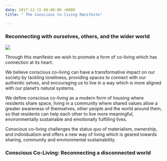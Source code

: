 ```yaml
---
date: 2017-12-15 00:00:00 +0000
title: " The Conscious Co-living Manifesto"

---
```

### Reconnecting with ourselves, others, and the wider world

<div id="coliving-daigram">
	<img src="/uploads/2018/07/13/Coliving Manifesto Diagram 8.jpg">


<p> Through this manifesto we wish to promote a form of co-living which has connection at its heart. </p>

<p> We believe conscious co-living can have a transformative impact on our society by tackling loneliness, providing spaces to connect with our authentic selves, and encouraging us to live in a way which is more aligned with our planet’s natural systems. </p>

<p> We define conscious co-living as a modern form of housing where residents share space, living in a community where shared values allow a greater awareness of themselves, other people and the world around them, so that residents can help each other to live more meaningful, environmentally sustainable and emotionally fulfilling lives. </p>

<p> Conscious co-living challenges the status quo of materialism, ownership, and individualism and offers a new way of living which is geared towards sharing, community and environmental sustainability. </p>

</div>

### Conscious Co-Living: Reconnecting a disconnected world